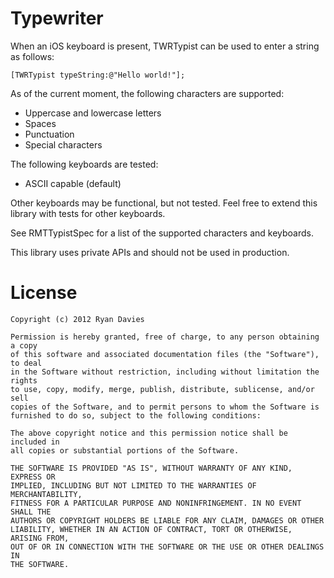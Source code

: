 Typewriter
==========

When an iOS keyboard is present, TWRTypist can be used to enter a string as follows:

    [TWRTypist typeString:@"Hello world!"];

As of the current moment, the following characters are supported:
*  Uppercase and lowercase letters
*  Spaces
*  Punctuation
*  Special characters

The following keyboards are tested:
*  ASCII capable (default)

Other keyboards may be functional, but not tested. Feel free to extend this library with tests for other keyboards.

See RMTTypistSpec for a list of the supported characters and keyboards.

This library uses private APIs and should not be used in production.

License
=======

    Copyright (c) 2012 Ryan Davies
    
    Permission is hereby granted, free of charge, to any person obtaining a copy
    of this software and associated documentation files (the "Software"), to deal
    in the Software without restriction, including without limitation the rights
    to use, copy, modify, merge, publish, distribute, sublicense, and/or sell
    copies of the Software, and to permit persons to whom the Software is
    furnished to do so, subject to the following conditions:
    
    The above copyright notice and this permission notice shall be included in
    all copies or substantial portions of the Software.
    
    THE SOFTWARE IS PROVIDED "AS IS", WITHOUT WARRANTY OF ANY KIND, EXPRESS OR
    IMPLIED, INCLUDING BUT NOT LIMITED TO THE WARRANTIES OF MERCHANTABILITY,
    FITNESS FOR A PARTICULAR PURPOSE AND NONINFRINGEMENT. IN NO EVENT SHALL THE
    AUTHORS OR COPYRIGHT HOLDERS BE LIABLE FOR ANY CLAIM, DAMAGES OR OTHER
    LIABILITY, WHETHER IN AN ACTION OF CONTRACT, TORT OR OTHERWISE, ARISING FROM,
    OUT OF OR IN CONNECTION WITH THE SOFTWARE OR THE USE OR OTHER DEALINGS IN
    THE SOFTWARE.
